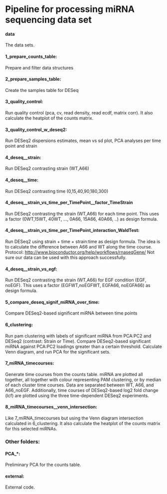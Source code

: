 # Pipeline for processing miRNA sequencing data set

#### data
The data sets.

#### 1_prepare_counts_table: 
Prepare and filter data structures

#### 2_prepare_samples_table:
Create the samples table for DESeq

#### 3_quality_control:
Run quality control (pca, cv, read density, read ecdf, matrix corr).
It also calculate the heatplot of the counts matrix.

#### 3_quality_control_w_deseq2:
Run DESeq2 dispersions estimates, mean vs sd plot, PCA analyses per time point and strain

#### 4_deseq__strain:
Run DESeq2 contrasting strain (WT,A66)

#### 4_deseq__time:
Run DESeq2 contrasting time (0,15,40,90,180,300)

#### 4_deseq__strain_vs_time_per_TimePoint__factor_TimeStrain
Run DESeq2 contrasting the strain (WT,A66) for each time point. This uses a factor (0WT,15WT, 40WT, ..., 0A66, 15A66, 40A66, ..) as design formula. 

#### 4_deseq__strain_vs_time_per_TimePoint_interaction_WaldTest:
Run DESeq2 using strain + time + strain:time as design formula. The idea is to calculate the difference between A66 and WT along the time course.
Protocol: http://www.bioconductor.org/help/workflows/rnaseqGene/
Not sure our data can be used with this approach successfully. 

#### 4_deseq__strain_vs_egf:
Run DESeq2 contrasting the strain (WT,A66) for EGF condition (EGF, noEGF). This uses a factor (EGFWT,noEGFWT, EGFA66, noEGFA66) as design formula. 

#### 5_compare_deseq_signif_miRNA_over_time:
Compare DESeq2-based significant miRNA between time points

#### 6_clustering:
Run pam clustering with labels of significant miRNA from PCA:PC2 and DESeq2 (contrast: Strain or Time).
Compare DESeq2-based significant miRNA against PCA:PC2 loadings 
greater than a certain threshold. Calculate Venn diagram, and run 
PCA for the significant sets.

#### 7_miRNA_timecourses:
Generate time courses from the counts table. miRNA are plotted all together, all together with colour representing PAM clustering, or by 
median of each cluster time courses. Data are separated between WT, A66, and A66_noEGF. 
Additionally, time courses of DESeq2-based log2 fold change (lcf) are 
plotted using the three time-dependent DESeq2 experiments.

#### 8_miRNA_timecourses__venn_intersection: 
Like 7_miRNA_timecourses but using the Venn diagram intersection calculated in 6_clustering.
It also calculate the heatplot of the counts matrix for this selected miRNAs.



### Other folders: 

#### PCA_*: 
Preliminary PCA for the counts table.

#### external: 
External code.

